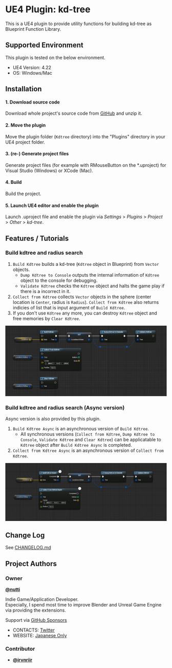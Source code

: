 # UE4 Plugin: kd-tree

This is a UE4 plugin to provide utility functions for building kd-tree as Blueprint Function Library.


## Supported Environment

This plugin is tested on the below environment.

* UE4 Version: 4.22 
* OS: Windows/Mac


## Installation

#### 1. Download source code

Download whole project's source code from [GitHub](https://github.com/nutti/UE4-Kdtree/archive/master.zip) and unzip it.


#### 2. Move the plugin

Move the plugin folder (`Kdtree` directory) into the "Plugins" directory in your UE4 project folder.


#### 3. (re-) Generate project files

Generate project files (for example with RMouseButton on the \*.uproject) for Visual Studio (Windows) or XCode (Mac).


#### 4. Build

Build the project.


#### 5. Launch UE4 editor and enable the plugin

Launch .uproject file and enable the plugin via *Settings* > *Plugins* > *Project* > *Other* > *kd-tree*.


## Features / Tutorials

### Build kdtree and radius search

1. `Build Kdtree` builds a kd-tree (`Kdtree` object in Blueprint) from `Vector` objects.
   * `Dump Kdtree to Console` outputs the internal information of `Kdtree` object to the console for debugging.
   * `Validate Kdtree` checks the `Kdtree` object and halts the game play if there is a incorrect in it. 
2. `Collect from Kdtree` collects `Vector` objects in the sphere (center location is `Center`, radius is `Radius`). `Collect from Kdtree` also returns indicies of list that is input argument of `Build Kdtree`.
3. If you don't use `Kdtree` any more, you can destroy `Kdtree` object and free memories by `Clear Kdtree`.

![](docs/images/kdtree.png)


### Build kdtree and radius search (Async version)

Async version is also provided by this plugin.

1. `Build Kdtree Async` is an asynchronous version of `Build Kdtree`.
   * All synchronous versions (`Collect from Kdtree`, `Dump Kdtree to Console`, `Validate Kdtree` and `Clear Kdtree`) can be applicatable to `Kdtree` object after `Build Kdtree Async` is completed.
2. `Collect from Kdtree Async` is an asynchronous version of `Collect from Kdtree`.

![](docs/images/kdtree_async.png)


## Change Log

See [CHANGELOG.md](CHANGELOG.md)


## Project Authors


### Owner

[**@nutti**](https://github.com/nutti)

Indie Game/Application Developer.  
Especially, I spend most time to improve Blender and Unreal Game Engine via providing the extensions.

Support via [GitHub Sponsors](https://github.com/sponsors/nutti)

* CONTACTS: [Twitter](https://twitter.com/nutti__)
* WEBSITE: [Japanese Only](https://colorful-pico.net/)


### Contributor

* [**@irvnriir**](https://github.com/irvnriir)
